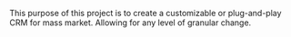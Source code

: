 This purpose of this project is to create a customizable or plug-and-play CRM for mass market. Allowing for any level of granular change.
